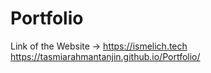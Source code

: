 # Portfolio
Link of the Website -> https://ismelich.tech https://tasmiarahmantanjin.github.io/Portfolio/
